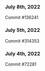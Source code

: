 ### July 8th, 2022

Commit #136241

### July 5th, 2022

Commit #314353


### July 4th, 2022

Commit #72281
